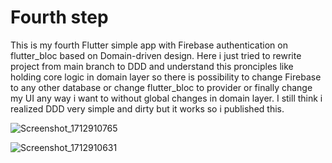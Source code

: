 # Fourth step

This is my fourth Flutter simple app with Firebase authentication on flutter_bloc based on Domain-driven design. 
Here i just tried to rewrite project from main branch to DDD and understand this pronciples like holding core logic in domain layer so there is possibility to change Firebase to any other database or change flutter_bloc to provider or finally change my UI any way i want to without global changes in domain layer. I still think i realized DDD very simple and dirty but it works so i published this.

![Screenshot_1712910765](https://github.com/CustomAtlas/fourth-step/assets/165499054/4efa167f-1fe1-4d34-a79f-a88d6674a61a)

![Screenshot_1712910631](https://github.com/CustomAtlas/fourth-step/assets/165499054/490b1586-633f-48e3-82fe-0d5295208522)
